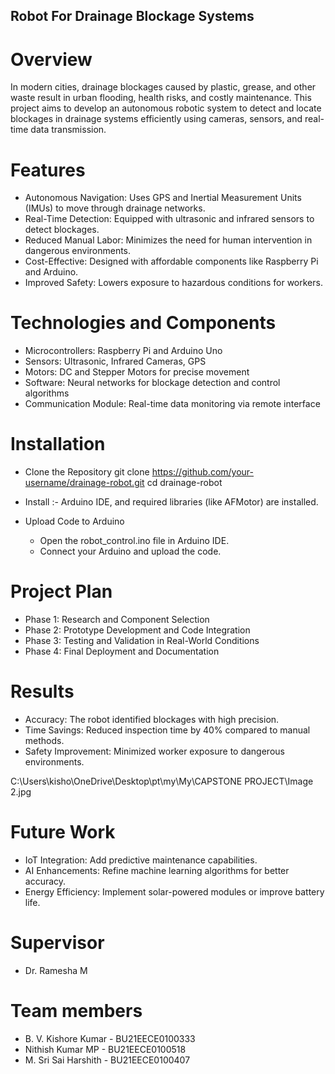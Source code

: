## Robot For Drainage Blockage Systems

# Overview
In modern cities, drainage blockages caused by plastic, grease, and other waste result in urban flooding, health risks, and costly maintenance. This project aims to develop an autonomous robotic system to detect and locate blockages in drainage systems efficiently using cameras, sensors, and real-time data transmission.

# Features

* Autonomous Navigation: Uses GPS and Inertial Measurement Units (IMUs) to move through drainage networks.
* Real-Time Detection: Equipped with ultrasonic and infrared sensors to detect blockages.
* Reduced Manual Labor: Minimizes the need for human intervention in dangerous environments.
* Cost-Effective: Designed with affordable components like Raspberry Pi and Arduino.
* Improved Safety: Lowers exposure to hazardous conditions for workers.


# Technologies and Components

* Microcontrollers: Raspberry Pi and Arduino Uno
* Sensors: Ultrasonic, Infrared Cameras, GPS
* Motors: DC and Stepper Motors for precise movement
* Software: Neural networks for blockage detection and control algorithms
* Communication Module: Real-time data monitoring via remote interface

# Installation

* Clone the Repository
  git clone https://github.com/your-username/drainage-robot.git
cd drainage-robot

* Install :-
Arduino IDE, and required libraries (like AFMotor) are installed.

* Upload Code to Arduino
  * Open the robot_control.ino file in Arduino IDE.
  * Connect your Arduino and upload the code.

# Project Plan
 * Phase 1: Research and Component Selection
 * Phase 2: Prototype Development and Code Integration
 * Phase 3: Testing and Validation in Real-World Conditions
 * Phase 4: Final Deployment and Documentation


# Results
 * Accuracy: The robot identified blockages with high precision.
 * Time Savings: Reduced inspection time by 40% compared to manual methods.
 * Safety Improvement: Minimized worker exposure to dangerous environments.

C:\Users\kisho\OneDrive\Desktop\pt\my\My\CAPSTONE PROJECT\Image 2.jpg 

# Future Work
 * IoT Integration: Add predictive maintenance capabilities.
 * AI Enhancements: Refine machine learning algorithms for better accuracy.
 * Energy Efficiency: Implement solar-powered modules or improve battery life.

# Supervisor

  * Dr. Ramesha M

    
# Team members
* B. V. Kishore Kumar - BU21EECE0100333
* Nithish Kumar MP - BU21EECE0100518
* M. Sri Sai Harshith - BU21EECE0100407
